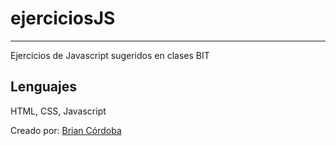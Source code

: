 # ejerciciosJS
---
Ejercicios de Javascript sugeridos en clases BIT

## Lenguajes
HTML, CSS, Javascript

Creado por: [Brian Córdoba](https://github.com/brianco007/ejerciciosJS.git)